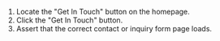 1. Locate the "Get In Touch" button on the homepage.
2. Click the "Get In Touch" button.
3. Assert that the correct contact or inquiry form page loads.